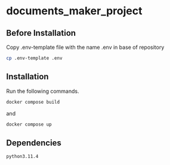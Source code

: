 # documents_maker_project

## Before Installation
Copy .env-template file with the name .env in base of repository
```bash
cp .env-template .env
```

## Installation
Run the following commands.
```bash
docker compose build
```
and
```bash
docker compose up
```
## Dependencies
```bash
python3.11.4
```
